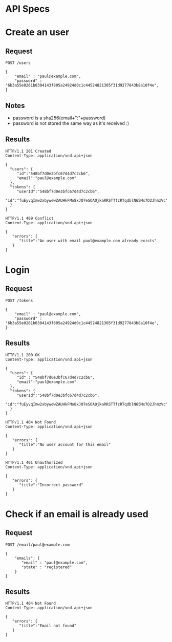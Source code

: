 API Specs
=========

# Create an user
## Request
```
POST /users

{
    "email" : "paul@example.com",
    "password" : "6b3a55e0261b0304143f805a24924d0c1c44524821305f31d9277843b8a10f4e",
}
```
## Notes
- password is a sha256(email+":"+password)
- password is not stored the same way as it's received :)

## Results
```
HTTP/1.1 201 Created
Content-Type: application/vnd.api+json

{
  "users": {
     "id":"548bf7d0e3bfc67d4d7c2cb6",
     "email":"paul@example.com"
  },
  "tokens": {
     "userId":"548bf7d0e3bfc67d4d7c2cb6",
     "id":"fuEyvqImw2xbywewZAUHkFMo8xJO7eSOAOjkaRRSTTfzRTqdblN65Mx7O2JhmzVc"
  }
}
```
```
HTTP/1.1 409 Conflict
Content-Type: application/vnd.api+json

{
   "errors": {
      "title":"An user with email paul@example.com already exists"
   }
}
```

# Login
## Request
```
POST /tokens

{
    "email" : "paul@example.com",
    "password" : "6b3a55e0261b0304143f805a24924d0c1c44524821305f31d9277843b8a10f4e",
}
```

## Results
```
HTTP/1.1 200 OK
Content-Type: application/vnd.api+json

{
  "users": {
     "id" : "548bf7d0e3bfc67d4d7c2cb6",
     "email":"paul@example.com"
  },
  "tokens": {
     "userId":"548bf7d0e3bfc67d4d7c2cb6",
     "id":"fuEyvqImw2xbywewZAUHkFMo8xJO7eSOAOjkaRRSTTfzRTqdblN65Mx7O2JhmzVc"
  }
}
```
```
HTTP/1.1 404 Not Found
Content-Type: application/vnd.api+json

{
   "errors": {
      "title":"No user account for this email"
   }
}
```
```
HTTP/1.1 401 Unauthorized
Content-Type: application/vnd.api+json

{
   "errors": {
      "title":"Incorrect password"
   }
}
```

# Check if an email is already used
## Request
```
POST /email/paul@example.com

{
    "emails": {
       "email" : "paul@example.com",
       "state" : "registered"
    }
}
```

## Results
```
HTTP/1.1 404 Not Found
Content-Type: application/vnd.api+json

{
   "errors": {
      "title":"Email not found"
   }
}
```